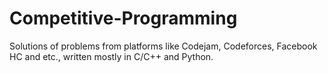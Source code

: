 # Competitive-Programming
Solutions of problems from platforms like Codejam, Codeforces, Facebook HC and etc., written mostly in C/C++ and Python.
